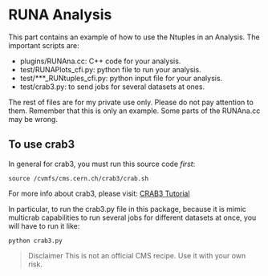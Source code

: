 # RUNA Analysis 


This part contains an example of how to use the Ntuples in an Analysis. The important scripts are:


* plugins/RUNAna.cc: C++ code for your analysis.
* test/RUNAPlots_cfi.py: python file to run your analysis.
* test/***_RUNtuples_cfi.py: python input file for your analysis.
* test/crab3.py: to send jobs for several datasets at ones.

The rest of files are for my private use only. Please do not pay attention to them. 
Remember that this is only an example. Some parts of the RUNAna.cc may be wrong. 

## To use crab3

In general for crab3, you must run this source code *first*:
```
source /cvmfs/cms.cern.ch/crab3/crab.sh
```
For more info about crab3, please visit: [CRAB3 Tutorial](https://twiki.cern.ch/twiki/bin/view/CMSPublic/WorkBookCRAB3Tutorial)

In particular, to run the crab3.py file in this package, because it is mimic multicrab capabilities to run several jobs for different datasets at once, you will have to run it like:
```
python crab3.py
``` 


> Disclaimer
> This is not an official CMS recipe. Use it with your own risk.
